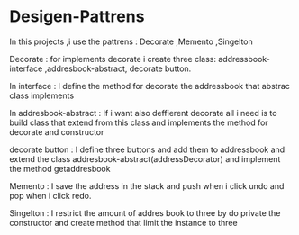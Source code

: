 # Desigen-Pattrens
In this projects ,i use the pattrens : Decorate ,Memento ,Singelton

Decorate : for implements decorate i create three class: addressbook-interface ,addresbook-abstract, decorate button.

In interface : I define the method for decorate the addressbook that abstrac class implements

In addresbook-abstract : If i want also deffierent  decorate all i need is to build class that  extend from this class and implements
the method for decorate and constructor

decorate button : I define  three buttons and add them to addressbook and extend the class addresbook-abstract(addressDecorator)
and implement the method getaddresbook

Memento : I save the address in the stack and push when i click undo and pop when i  click redo.

Singelton : I restrict the amount of addres book to three by do private the constructor and create method that limit the instance to three



